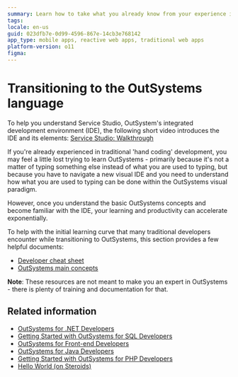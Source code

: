 ```yaml
---
summary: Learn how to take what you already know from your experience in developing with traditional languages and see how your knowledge can be transferred and implemented quickly within the OutSystems Platform.
tags:
locale: en-us
guid: 023dfb7e-0d99-4596-867e-14cb3e768142
app_type: mobile apps, reactive web apps, traditional web apps
platform-version: o11
figma:
---
```


# Transitioning to the OutSystems language

<div class="info" markdown="1">

To help you understand Service Studio, OutSystem's integrated development environment (IDE), the following short video introduces the IDE and its elements: [Service Studio: Walkthrough](https://learn.outsystems.com/training/journeys/web-developer-662/service-studio-walkthrough/o11/2352)

</div>

If you're already experienced in traditional 'hand coding' development, you may feel a little lost trying to learn OutSystems - primarily because it's not a matter of typing something else instead of what you are used to typing, but because you have to navigate a new visual IDE and you need to understand how what you are used to typing can be done within the OutSystems visual paradigm.

However, once you understand the basic OutSystems concepts and become familiar with the IDE, your learning and productivity can accelerate exponentially.

To help with the initial learning curve that many traditional developers encounter while transitioning to OutSystems, this section provides a few helpful documents:

* [Developer cheat sheet](resources/Developer-Cheat-Sheet-v0.6.pdf)
* [OutSystems main concepts](resources/OutSystems-Main-Concepts-v0.6.pdf)

**Note**: These resources are not meant to make you an expert in OutSystems - there is plenty of training and documentation for that.  

## Related information

* [OutSystems for .NET Developers](https://learn.outsystems.com/training/journeys/outsystems-for-dotnet-developers-661)
* [Getting Started with OutSystems for SQL Developers](https://learn.outsystems.com/training/journeys/outsystems-for-sql-developers-458)
* [OutSystems for Front-end Developers](https://learn.outsystems.com/training/journeys/outsystems-for-front-end-developers-455)
* [OutSystems for Java Developers](https://learn.outsystems.com/training/journeys/outsystems-for-java-developers-456)
* [Getting Started with OutSystems for PHP Developers](https://learn.outsystems.com/training/journeys/outsystems-for-php-developers-457)
* [Hello World (on Steroids)](https://learn.outsystems.com/training/journeys/hello-world-699)


